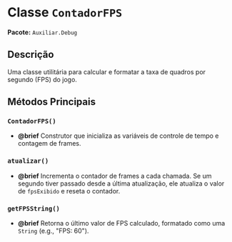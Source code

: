# Classe `ContadorFPS`

**Pacote:** `Auxiliar.Debug`

## Descrição

Uma classe utilitária para calcular e formatar a taxa de quadros por segundo (FPS) do jogo.

## Métodos Principais

### `ContadorFPS()`
*   **@brief** Construtor que inicializa as variáveis de controle de tempo e contagem de frames.

### `atualizar()`
*   **@brief** Incrementa o contador de frames a cada chamada. Se um segundo tiver passado desde a última atualização, ele atualiza o valor de `fpsExibido` e reseta o contador.

### `getFPSString()`
*   **@brief** Retorna o último valor de FPS calculado, formatado como uma `String` (e.g., "FPS: 60").

